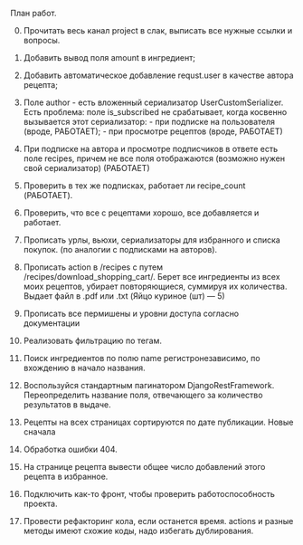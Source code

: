 План работ.

0. Прочитать весь канал project в слак, выписать все нужные ссылки и вопросы.
1. Добавить вывод поля amount в ингредиент;
2. Добавить автоматическое добавление requst.user в качестве автора рецепта;
3. Поле author - есть вложенный сериализатор UserCustomSerializer. 
    Есть проблема: поле is_subscribed не срабатывает, когда косвенно вызывается
    этот сериализатор: 
                - при подписке на пользователя (вроде, РАБОТАЕТ);
                - при просмотре рецептов (вроде, РАБОТАЕТ)
5. При подписке на автора и просмотре подписчиков в ответе есть поле 
    recipes, причем не все поля отображаются (возможно нужен свой сериализатор) (РАБОТАЕТ)
6. Проверить в тех же подписках, работает ли recipe_count (РАБОТАЕТ).
4. Проверить, что все с рецептами хорошо, все добавляется и работает. 
7. Прописать урлы, вьюхи, сериализаторы для избранного и списка покупок. 
    (по аналогии с подписками на авторов).
8. Прописать action в /recipes с путем /recipes/download_shopping_cart/. 
    Берет все ингредиенты из всех моих рецептов, убирает повторяющиеся, 
    суммируя их количества. Выдает файл в .pdf или .txt (Яйцо куриное (шт) — 5)
13. Прописать все пермишены и уровни доступа согласно документации

9. Реализовать фильтрацию по тегам.
10. Поиск ингредиентов по полю name регистронезависимо, по вхождению 
    в начало названия.
11. Воспользуйся стандартным пагинатором DjangoRestFramework. Переопределить 
    название поля, отвечающего за количество результатов в выдаче.
12. Рецепты на всех страницах сортируются по дате публикации. Новые сначала
14. Обработка ошибки 404.
15. На странице рецепта вывести общее число добавлений этого рецепта в избранное.
16. Подключить как-то фронт, чтобы проверить работоспособность проекта.
17. Провести рефакторинг кола, если останется время. actions и разные методы
    имеют схожие коды, надо  избегать дублирования.